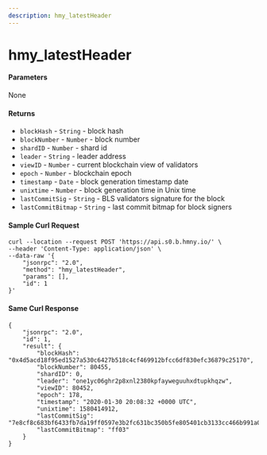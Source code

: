 ```yaml
---
description: hmy_latestHeader
---
```


# hmy\_latestHeader

#### Parameters

None

#### Returns

* `blockHash` - `String` - block hash
* `blockNumber` - `Number` - block number
* `shardID` - `Number` - shard id
* `leader` - `String` - leader address
* `viewID` - `Number` - current blockchain view of validators
* `epoch` - `Number` - blockchain epoch
* `timestamp` - `Date` - block generation timestamp date
* `unixtime` - `Number` - block generation time in Unix time
* `lastCommitSig` - `String` - BLS validators signature for the block
* `lastCommitBitmap` - `String` - last commit bitmap for block signers

#### Sample Curl Request

```text
curl --location --request POST 'https://api.s0.b.hmny.io/' \
--header 'Content-Type: application/json' \
--data-raw '{
    "jsonrpc": "2.0",
    "method": "hmy_latestHeader",
    "params": [],
    "id": 1
}'
```

#### Same Curl Response

```text
{
    "jsonrpc": "2.0",
    "id": 1,
    "result": {
        "blockHash": "0x4d5acd18f95ed1527a530c6427b518c4cf469912bfcc6df830efc36879c25170",
        "blockNumber": 80455,
        "shardID": 0,
        "leader": "one1yc06ghr2p8xnl2380kpfayweguuhxdtupkhqzw",
        "viewID": 80452,
        "epoch": 178,
        "timestamp": "2020-01-30 20:08:32 +0000 UTC",
        "unixtime": 1580414912,
        "lastCommitSig": "7e8cf8c683bf6433fb7da19ff0597e3b2fc631bc350b5fe805401cb3133cc466b991a0b91a898abb5bfb566f5607fb18064be8916d4e1d8217ad3880b7b7b0f79fdac4cd9dd8e9f82c438fb4e2025aee75beaeeb19b96ae0f63f6f9d63475289",
        "lastCommitBitmap": "ff03"
    }
}
```

